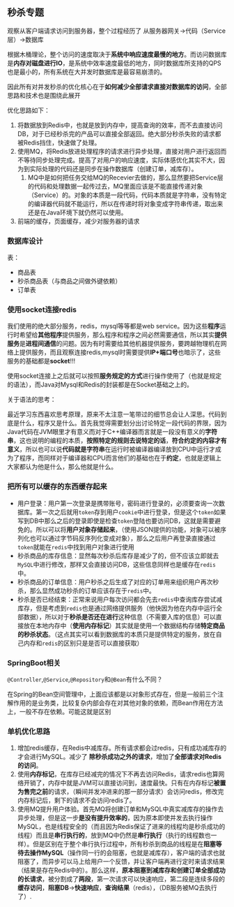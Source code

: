 ## 秒杀专题

观察从客户端请求访问到服务器，整个过程经历了 从服务器网关->代码（Service层）->数据库

根据木桶理论，整个访问的速度取决于**系统中响应速度最慢的地方**。而访问数据库是**内存对磁盘进行IO**，是系统中效率速度最低的地方，同时数据库所支持的QPS也是最小的，所有系统在大并发时数据库是最容易崩溃的。

因此所有对并发秒杀的优化核心在于**如何减少全部请求直接对数据库的访问**，全部思路和技术也是围绕此展开

优化思路如下：

1. 将数据放到Redis中，也就是放到内存中，提高查询的效率，而不去直接访问DB，对于已经秒杀完的产品可以直接全部返回。绝大部分秒杀失败的请求都被Redis挡住，快速做了处理。
2. 使用MQ，将Redis放进处理程序的请求进行异步处理，直接对用户进行返回而不等待同步处理完成。提高了对用户的响应速度，实际体感优化其实不大，因为到实际处理的代码还是同步在操作数据库（创建订单，减库存）。
   1. MQ中是如何把任务交给MQ的Recevier去做的，那么显然要把Service层的代码和处理数据一起传过去，MQ里面应该是不能直接传递对象（Service）的。对象的本质是一段代码，代码本质就是字符串，没有特定的编译器代码就不能运行，所以在传递时将对象变成字符串传递，取出来还是在Java环境下就仍然可以使用。
3. 前端的缓存，页面缓存，减少对服务器的请求

### 数据库设计

表：

- 商品表
- 秒杀商品表（与商品之间做外键依赖）
- 订单表

### 使用socket连接redis

我们使用的绝大部分服务，redis，mysql等等都是web service。因为这些**程序**运行时希望给**其他程序**提供服务，那么程序和程序之间必然需要通信，所以其实**提供服务**是**进程间通信**的问题。因为有时需要给其他机器提供服务，要跨越物理机在网络上提供服务，而且观察连接redis,mysql时需要提供**IP+端口号**也暗示了，这些服务的基础都是**socket**!!!

使用socket连接上之后就可以按照**服务规定的方式**进行操作使用了（也就是规定的语法），而Java对Mysql和Redis的封装都是在Socket基础之上的。

关于语法的思考：

最近学习东西喜欢思考原理，原来不太注意一笔带过的细节总会让人深思。代码到底是什么，程序又是什么。首先我觉得需要划分出讨论特定一段代码的界限，因为Java代码在JVM眼里才有意义而对于C++编译器而言就是一段没有意义的**字符串**，这也说明的编程的本质，**按照特定的规则去说特定的话**，**符合约定的内容才有意义**，所以也可以说**代码就是字符串**在运行时被编译器编译放到CPU中运行才成为了程序，而同样对于编译器和CPU而言他们的基础也在于**约定**，也就是逻辑上大家都认为他是什么，那么他就是什么。

### 把所有可以缓存的东西缓存起来

- 用户登录：用户第一次登录是携带账号，密码进行登录的，必须要查询一次数据库。第一次之后就用`token`存到用户`cookie`中进行登录，但是这个`token`如果写到DB中那么之后的登录即使是检查`token`登陆也要访问DB，这就是需要避免的。所以可以将**用户对象存储起来**，（使用JSON提供的功能，对象可以被序列化也可以通过字节码反序列化变成对象），那么之后用户再登录直接通过`token`就能在`redis`中找到用户对象进行使用
- 秒杀商品的库存信息：显然每次秒杀后库存是减少了的，但不应该立即就去`MySQL`中进行修改，那样又会直接访问DB，这些信息同样也是缓存在`redis`中。
- 秒杀商品的订单信息：用户秒杀之后生成了对应的订单用来组织用户再次秒杀，那么显然成功秒杀的订单应该存在于`redis`中。
- 秒杀是否已经结束：正常来说用户每次访问都会先去`redis`中查询库存尝试减库存，但是考虑到`redis`也是通过网络提供服务（他快因为他在内存中运行全部数据），所以对于**秒杀是否还在进行**这种信息（不需要入库的信息）可以直接放在本地内存中（**使用内存标记**）其实就是使用一个数据结构存储**特定商品的秒杀状态**。（这点其实可以看到数据库的本质只是提供特定的服务，放在自己内存和`redis`的区别只是是否可以直接获取）

### SpringBoot相关

`@Controller`,`@Service`,`@Repository`和`@Bean`有什么不同？

在Spring的Bean空间管理中，上面应该都是以对象形式存在，但是一般前三个注解作用的是业务类，比较复杂内部会存在对其他对象的依赖，而Bean作用在方法上，一般不存在依赖。可能这就是区别

### 单机优化思路

1. 增加redis缓存，在Redis中减库存。所有请求都会过redis，只有成功减库存的才会进行MySQL。减少了 **除秒杀成功之外的请求**，增加了**全部请求对Redis的访问**。
2. 使用**内存标记**，在库存已经减完的情况下不再去访问Redis，请求redis也算网络开销了，内存中就是JVM可以直接访问到，速度最快。只有在内存标记**被置为售完之前**的请求，（瞬间并发冲进来的那一部分请求）会访问redis，修改完内存标记后，剩下的请求不会访问redis了。
3. 使用MQ提升用户体验。首先MQ将创建订单和MySQL中真实减库存的操作去异步处理，但是这一步**是没有提升效率的**，因为原本即使并发去执行操作MySQL，也是线程安全的（而且因为Redis保证了进来的线程均是秒杀成功的线程）而且是**串行执行的**，放到MQ中仍然是**串行执行**（执行的线程数也一样）。但是区别在于整个串行执行过程中，所有秒杀到商品的线程是在**阻塞等待去操作MySQL**（操作同一行的会阻塞，也就是减库存），客户端的请求也就阻塞了，而异步可以马上给用户一个反馈，并让客户端再进行定时来请求结果（结果是存在Redis中的）。那么这样，**原本阻塞到减库存和创建订单全部成功的长请求**，被分割成了**两段**，第一次请求可以快速响应，第二段是连续多段的**缓存访问**，**阻塞DB**->**快速响应**，**查询结果**（redis），（DB服务被MQ去执行了）.